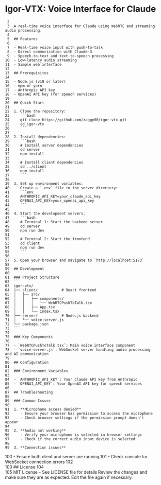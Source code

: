 # Igor-VTX: Voice Interface for Claude
     2	
     3	A real-time voice interface for Claude using WebRTC and streaming audio processing.
     4	
     5	## Features
     6	
     7	- Real-time voice input with push-to-talk
     8	- Direct communication with Claude-3
     9	- Speech-to-text and text-to-speech processing
    10	- Low-latency audio streaming
    11	- Simple web interface
    12	
    13	## Prerequisites
    14	
    15	- Node.js (v18 or later)
    16	- npm or yarn
    17	- Anthropic API key
    18	- OpenAI API key (for speech services)
    19	
    20	## Quick Start
    21	
    22	1. Clone the repository:
    23	   ```bash
    24	   git clone https://github.com/zaggy00/igor-vtx.git
    25	   cd igor-vtx
    26	   ```
    27	
    28	2. Install dependencies:
    29	   ```bash
    30	   # Install server dependencies
    31	   cd server
    32	   npm install
    33	
    34	   # Install client dependencies
    35	   cd ../client
    36	   npm install
    37	   ```
    38	
    39	3. Set up environment variables:
    40	   Create a `.env` file in the server directory:
    41	   ```env
    42	   ANTHROPIC_API_KEY=your_claude_api_key
    43	   OPENAI_API_KEY=your_openai_api_key
    44	   ```
    45	
    46	4. Start the development servers:
    47	   ```bash
    48	   # Terminal 1: Start the backend server
    49	   cd server
    50	   npm run dev
    51	
    52	   # Terminal 2: Start the frontend
    53	   cd client
    54	   npm run dev
    55	   ```
    56	
    57	5. Open your browser and navigate to `http://localhost:5173`
    58	
    59	## Development
    60	
    61	### Project Structure
    62	```
    63	igor-vtx/
    64	├── client/           # React frontend
    65	│   ├── src/
    66	│   │   ├── components/
    67	│   │   │   └── WebRTCPushToTalk.tsx
    68	│   │   ├── App.tsx
    69	│   │   └── index.tsx
    70	├── server/           # Node.js backend
    71	│   └── voice-server.js
    72	└── package.json
    73	```
    74	
    75	### Key Components
    76	
    77	- `WebRTCPushToTalk.tsx`: Main voice interface component
    78	- `voice-server.js`: WebSocket server handling audio processing and AI communication
    79	
    80	## Configuration
    81	
    82	### Environment Variables
    83	
    84	- `ANTHROPIC_API_KEY`: Your Claude API key from Anthropic
    85	- `OPENAI_API_KEY`: Your OpenAI API key for speech services
    86	
    87	## Troubleshooting
    88	
    89	### Common Issues
    90	
    91	1. **Microphone access denied**
    92	   - Ensure your browser has permission to access the microphone
    93	   - Check browser settings if the permission prompt doesn't appear
    94	
    95	2. **Audio not working**
    96	   - Verify your microphone is selected in browser settings
    97	   - Check if the correct audio input device is selected
    98	
    99	3. **Connection issues**
   100	   - Ensure both client and server are running
   101	   - Check console for WebSocket connection errors
   102	
   103	## License
   104	
   105	MIT License - See LICENSE file for details
Review the changes and make sure they are as expected. Edit the file again if necessary.